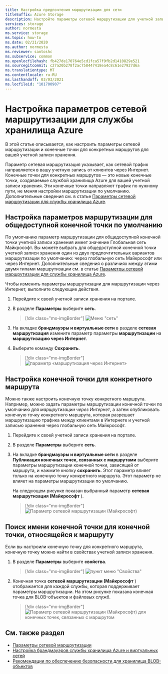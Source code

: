 ```yaml
---
title: Настройка предпочтения маршрутизации для сети
titleSuffix: Azure Storage
description: Настройте параметры сетевой маршрутизации для учетной записи хранения Azure, чтобы указать, как сетевой трафик направляется в вашу учетную запись от клиентов через Интернет.
services: storage
author: normesta
ms.service: storage
ms.topic: how-to
ms.date: 02/21/2020
ms.author: normesta
ms.reviewer: santoshc
ms.subservice: common
ms.openlocfilehash: fb427de170764e5cd1fca57f9fb2d1410829e521
ms.sourcegitcommit: c27a20b278f2ac758447418ea4c8c61e27927d6a
ms.translationtype: MT
ms.contentlocale: ru-RU
ms.lasthandoff: 03/03/2021
ms.locfileid: "101700907"
---
```

# <a name="configure-network-routing-preference-for-azure-storage"></a>Настройка параметров сетевой маршрутизации для службы хранилища Azure

В этой статье описывается, как настроить параметры сетевой маршрутизации и конечные точки для конкретных маршрутов для вашей учетной записи хранения. 

Параметр сетевая маршрутизация указывает, как сетевой трафик направляется в вашу учетную запись от клиентов через Интернет. Конечные точки для конкретных маршрутов — это новые конечные точки, создаваемые службой хранилища Azure для вашей учетной записи хранения. Эти конечные точки направляют трафик по нужному пути, не меняя настройки маршрутизации по умолчанию. Дополнительные сведения см. в статье [Параметры сетевой маршрутизации для службы хранилища Azure](network-routing-preference.md).

## <a name="configure-the-routing-preference-for-the-default-public-endpoint"></a>Настройка параметров маршрутизации для общедоступной конечной точки по умолчанию

По умолчанию параметр маршрутизации для общедоступной конечной точки учетной записи хранения имеет значение Глобальная сеть Майкрософт. Вы можете выбрать для общедоступной конечной точки учетной записи хранения один из двух предпочтительных вариантов маршрутизации по умолчанию: через глобальную сеть Майкрософт или через Интернет. Дополнительные сведения о различиях между этими двумя типами маршрутизации см. в статье [Параметры сетевой маршрутизации для службы хранилища Azure](network-routing-preference.md). 

Чтобы изменить параметры маршрутизации для маршрутизации через Интернет, выполните следующие действия.

1. Перейдите к своей учетной записи хранения на портале.

2. В разделе **Параметры** выберите **сеть**.

    > [!div class="mx-imgBorder"]
    > ![Меню "сеть"](./media/configure-network-routing-preference/networking-option.png)

3.  На вкладке **брандмауэры и виртуальные сети** в разделе **сетевая маршрутизация** измените параметр параметры **маршрутизации** на **маршрутизацию через Интернет**.

4.  Выберите команду **Сохранить**.

    > [!div class="mx-imgBorder"]
    > ![параметр «маршрутизация через Интернет»](./media/configure-network-routing-preference/internet-routing-option.png)

## <a name="configure-a-route-specific-endpoint"></a>Настройка конечной точки для конкретного маршрута

Можно также настроить конечную точку конкретного маршрута. Например, можно задать параметры маршрутизации конечной точки по умолчанию для *маршрутизации через Интернет*, а затем опубликовать конечную точку конкретного маршрута, которая разрешает маршрутизацию трафика между клиентами в Интернете и учетной записью хранения через глобальную сеть Майкрософт.

1.  Перейдите к своей учетной записи хранения на портале.

2.  В разделе **Параметры** выберите **сеть**.

3.  На вкладке **брандмауэры и виртуальные сети** в разделе **Публикация конечных точек, связанных с маршрутами** выберите параметры маршрутизации конечной точки, зависящей от маршрута, и нажмите кнопку **сохранить**. Этот параметр влияет только на конечную точку конкретного маршрута. Этот параметр не влияет на параметры маршрутизации по умолчанию.  

    На следующем рисунке показан выбранный параметр **сетевая маршрутизация (Майкрософт** ).

    > [!div class="mx-imgBorder"]
    > ![Параметр сетевой маршрутизации (Майкрософт)](./media/configure-network-routing-preference/microsoft-network-routing-option.png)

## <a name="find-the-endpoint-name-for-a-route-specific-endpoint"></a>Поиск имени конечной точки для конечной точки, относящейся к маршруту

Если вы настроили конечную точку для конкретного маршрута, конечную точку можно найти в свойствах учетной записи хранения.

1.  В разделе **Параметры** выберите **свойства**.

    > [!div class="mx-imgBorder"]
    > ![пункт меню "Свойства"](./media/configure-network-routing-preference/properties.png)

2.  Конечная точка **сетевой маршрутизации (Майкрософт** ) отображается для каждой службы, которая поддерживает параметры маршрутизации. На этом рисунке показана конечная точка для BLOB-объектов и файловых служб.

    > [!div class="mx-imgBorder"]
    > ![Параметр сетевой маршрутизации (Майкрософт) для конечных точек, связанных с маршрутом](./media/configure-network-routing-preference/routing-url.png)


## <a name="see-also"></a>См. также раздел

- [Параметры сетевой маршрутизации](network-routing-preference.md)
- [Настройка брандмауэров службы хранилища Azure и виртуальных сетей](storage-network-security.md)
- [Рекомендации по обеспечению безопасности для хранилища BLOB-объектов](../blobs/security-recommendations.md)
